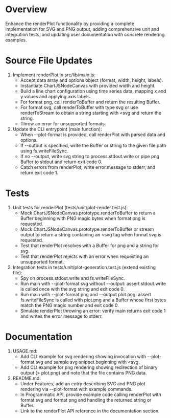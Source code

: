 # Overview
Enhance the renderPlot functionality by providing a complete implementation for SVG and PNG output, adding comprehensive unit and integration tests, and updating user documentation with concrete rendering examples.

# Source File Updates
1. Implement renderPlot in src/lib/main.js:
   - Accept data array and options object (format, width, height, labels).
   - Instantiate ChartJSNodeCanvas with provided width and height.
   - Build a line chart configuration using time series data, mapping x and y values and applying axis labels.
   - For format png, call renderToBuffer and return the resulting Buffer.
   - For format svg, call renderToBuffer with type svg or use renderToStream to obtain a string starting with <svg and return the string.
   - Throw an error for unsupported formats.
2. Update the CLI entrypoint (main function):
   - When --plot-format is provided, call renderPlot with parsed data and options.
   - If --output is specified, write the Buffer or string to the given file path using fs.writeFileSync.
   - If no --output, write svg string to process.stdout.write or pipe png Buffer to stdout and return exit code 0.
   - Catch errors from renderPlot, write error.message to stderr, and return exit code 1.

# Tests
1. Unit tests for renderPlot (tests/unit/plot-render.test.js):
   - Mock ChartJSNodeCanvas.prototype.renderToBuffer to return a Buffer beginning with PNG magic bytes when format png is requested.
   - Mock ChartJSNodeCanvas.prototype.renderToBuffer or stream output to return a string containing an <svg tag when format svg is requested.
   - Test that renderPlot resolves with a Buffer for png and a string for svg.
   - Test that renderPlot rejects with an error when requesting an unsupported format.
2. Integration tests in tests/unit/plot-generation.test.js (extend existing file):
   - Spy on process.stdout.write and fs.writeFileSync.
   - Run main with --plot-format svg without --output: assert stdout.write is called once with the svg string and exit code 0.
   - Run main with --plot-format png and --output plot.png: assert fs.writeFileSync is called with plot.png and a Buffer whose first bytes match the PNG magic number and exit code 0.
   - Simulate renderPlot throwing an error: verify main returns exit code 1 and writes the error message to stderr.

# Documentation
1. USAGE.md:
   - Add CLI example for svg rendering showing invocation with --plot-format svg and sample svg snippet beginning with <svg.
   - Add CLI example for png rendering showing redirection of binary output (> plot.png) and note that the file contains PNG data.
2. README.md:
   - Under Features, add an entry describing SVG and PNG plot rendering via --plot-format with example commands.
   - In Programmatic API, provide example code calling renderPlot with format svg and format png and handling the returned string or Buffer.
   - Link to the renderPlot API reference in the documentation section.